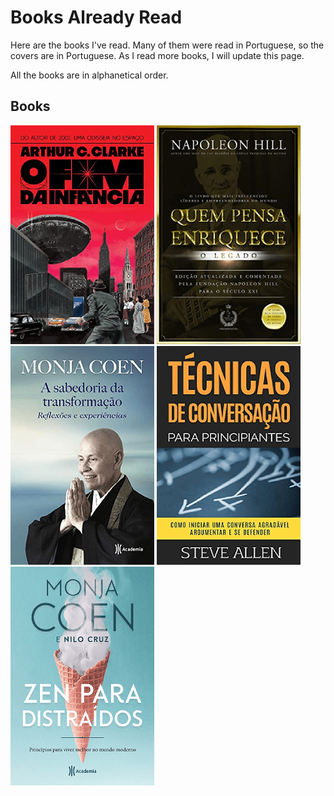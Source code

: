 # Books Already Read

Here are the books I've read. Many of them were read in Portuguese, so the covers are in Portuguese. As I read more books, I will update this page.

All the books are in alphanetical order.

## Books
![O Fim da Infância](covers/Fim-Da-Infancia.png)
![Quem Pensa Enriquece](covers/Quem-Pensa-Enriquece.png)
![A Sabedoria da Transformação](covers/Sabedoria-Da-Transformacao.png)
![Técnicas de Conversação para Principiantes](covers/Tecnicas-Conversacao-Para-Principiantes.png)
![Zen para Distraídos](covers/Zen-Para-Distraidos.png)